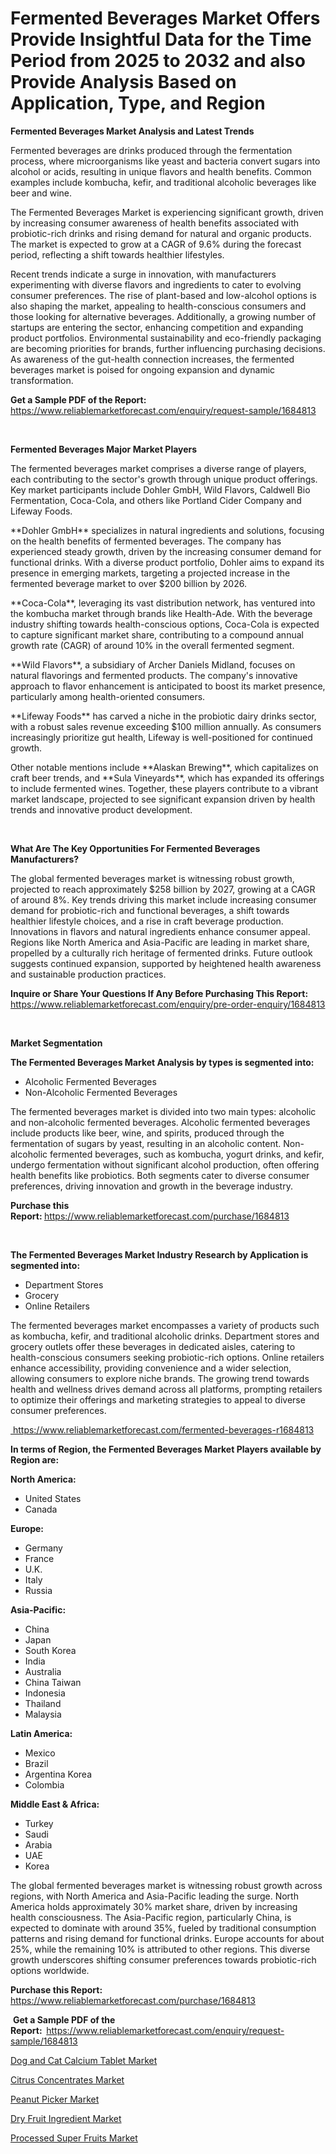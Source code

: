 <p><h1>Fermented Beverages Market Offers Provide Insightful Data for the Time Period from 2025 to 2032 and also Provide Analysis Based on Application, Type, and Region</h1></p><p><strong>Fermented Beverages Market Analysis and Latest Trends</strong></p>
<p><p>Fermented beverages are drinks produced through the fermentation process, where microorganisms like yeast and bacteria convert sugars into alcohol or acids, resulting in unique flavors and health benefits. Common examples include kombucha, kefir, and traditional alcoholic beverages like beer and wine. </p><p>The Fermented Beverages Market is experiencing significant growth, driven by increasing consumer awareness of health benefits associated with probiotic-rich drinks and rising demand for natural and organic products. The market is expected to grow at a CAGR of 9.6% during the forecast period, reflecting a shift towards healthier lifestyles. </p><p>Recent trends indicate a surge in innovation, with manufacturers experimenting with diverse flavors and ingredients to cater to evolving consumer preferences. The rise of plant-based and low-alcohol options is also shaping the market, appealing to health-conscious consumers and those looking for alternative beverages. Additionally, a growing number of startups are entering the sector, enhancing competition and expanding product portfolios. Environmental sustainability and eco-friendly packaging are becoming priorities for brands, further influencing purchasing decisions. As awareness of the gut-health connection increases, the fermented beverages market is poised for ongoing expansion and dynamic transformation.</p></p>
<p><strong>Get a Sample PDF of the Report:&nbsp;</strong> <a href="https://www.reliablemarketforecast.com/enquiry/request-sample/1684813?utm_campaign=1893&utm_medium=2&utm_source=Github&utm_content=ia&utm_term=26032025&utm_id=fermented-beverages">https://www.reliablemarketforecast.com/enquiry/request-sample/1684813</a></p>
<p>&nbsp;</p>
<p><strong>Fermented Beverages Major Market Players</strong></p>
<p><p>The fermented beverages market comprises a diverse range of players, each contributing to the sector's growth through unique product offerings. Key market participants include Dohler GmbH, Wild Flavors, Caldwell Bio Fermentation, Coca-Cola, and others like Portland Cider Company and Lifeway Foods.</p><p>**Dohler GmbH** specializes in natural ingredients and solutions, focusing on the health benefits of fermented beverages. The company has experienced steady growth, driven by the increasing consumer demand for functional drinks. With a diverse product portfolio, Dohler aims to expand its presence in emerging markets, targeting a projected increase in the fermented beverage market to over $200 billion by 2026.</p><p>**Coca-Cola**, leveraging its vast distribution network, has ventured into the kombucha market through brands like Health-Ade. With the beverage industry shifting towards health-conscious options, Coca-Cola is expected to capture significant market share, contributing to a compound annual growth rate (CAGR) of around 10% in the overall fermented segment.</p><p>**Wild Flavors**, a subsidiary of Archer Daniels Midland, focuses on natural flavorings and fermented products. The company's innovative approach to flavor enhancement is anticipated to boost its market presence, particularly among health-oriented consumers.</p><p>**Lifeway Foods** has carved a niche in the probiotic dairy drinks sector, with a robust sales revenue exceeding $100 million annually. As consumers increasingly prioritize gut health, Lifeway is well-positioned for continued growth.</p><p>Other notable mentions include **Alaskan Brewing**, which capitalizes on craft beer trends, and **Sula Vineyards**, which has expanded its offerings to include fermented wines. Together, these players contribute to a vibrant market landscape, projected to see significant expansion driven by health trends and innovative product development.</p></p>
<p>&nbsp;</p>
<p><strong>What Are The Key Opportunities For Fermented Beverages Manufacturers?</strong></p>
<p><p>The global fermented beverages market is witnessing robust growth, projected to reach approximately $258 billion by 2027, growing at a CAGR of around 8%. Key trends driving this market include increasing consumer demand for probiotic-rich and functional beverages, a shift towards healthier lifestyle choices, and a rise in craft beverage production. Innovations in flavors and natural ingredients enhance consumer appeal. Regions like North America and Asia-Pacific are leading in market share, propelled by a culturally rich heritage of fermented drinks. Future outlook suggests continued expansion, supported by heightened health awareness and sustainable production practices.</p></p>
<p><strong>Inquire or Share Your Questions If Any Before Purchasing This Report:</strong> <a href="https://www.reliablemarketforecast.com/enquiry/pre-order-enquiry/1684813?utm_campaign=1893&utm_medium=2&utm_source=Github&utm_content=ia&utm_term=26032025&utm_id=fermented-beverages">https://www.reliablemarketforecast.com/enquiry/pre-order-enquiry/1684813</a></p>
<p>&nbsp;</p>
<p><strong>Market Segmentation</strong></p>
<p><strong>The Fermented Beverages Market Analysis by types is segmented into:</strong></p>
<p><ul><li>Alcoholic Fermented Beverages</li><li>Non-Alcoholic Fermented Beverages</li></ul></p>
<p><p>The fermented beverages market is divided into two main types: alcoholic and non-alcoholic fermented beverages. Alcoholic fermented beverages include products like beer, wine, and spirits, produced through the fermentation of sugars by yeast, resulting in an alcoholic content. Non-alcoholic fermented beverages, such as kombucha, yogurt drinks, and kefir, undergo fermentation without significant alcohol production, often offering health benefits like probiotics. Both segments cater to diverse consumer preferences, driving innovation and growth in the beverage industry.</p></p>
<p><strong>Purchase this Report:&nbsp;</strong><a href="https://www.reliablemarketforecast.com/purchase/1684813?utm_campaign=1893&utm_medium=2&utm_source=Github&utm_content=ia&utm_term=26032025&utm_id=fermented-beverages">https://www.reliablemarketforecast.com/purchase/1684813</a></p>
<p>&nbsp;</p>
<p><strong>The Fermented Beverages Market Industry Research by Application is segmented into:</strong></p>
<p><ul><li>Department Stores</li><li>Grocery</li><li>Online Retailers</li></ul></p>
<p><p>The fermented beverages market encompasses a variety of products such as kombucha, kefir, and traditional alcoholic drinks. Department stores and grocery outlets offer these beverages in dedicated aisles, catering to health-conscious consumers seeking probiotic-rich options. Online retailers enhance accessibility, providing convenience and a wider selection, allowing consumers to explore niche brands. The growing trend towards health and wellness drives demand across all platforms, prompting retailers to optimize their offerings and marketing strategies to appeal to diverse consumer preferences.</p></p>
<p><a href="https://www.reliablemarketforecast.com/fermented-beverages-r1684813?utm_campaign=1893&utm_medium=2&utm_source=Github&utm_content=ia&utm_term=26032025&utm_id=fermented-beverages">&nbsp;https://www.reliablemarketforecast.com/fermented-beverages-r1684813</a></p>
<p><strong>In terms of Region, the Fermented Beverages Market Players available by Region are:</strong></p>
<p>
    <p> <strong> North America: </strong>
        <ul>
            <li>United States</li>
            <li>Canada</li>
        </ul>
        </p> 
    <p> <strong> Europe: </strong>
        <ul>
            <li>Germany</li>
            <li>France</li>
            <li>U.K.</li>
            <li>Italy</li>
            <li>Russia</li>
        </ul>
        </p> 
    <p> <strong> Asia-Pacific: </strong>
        <ul>
            <li>China</li>
            <li>Japan</li>
            <li>South Korea</li>
            <li>India</li>
            <li>Australia</li>
            <li>China Taiwan</li>
            <li>Indonesia</li>
            <li>Thailand</li>
            <li>Malaysia</li>
        </ul>
        </p> 
    <p> <strong> Latin America: </strong>
        <ul>
            <li>Mexico</li>
            <li>Brazil</li>
            <li>Argentina Korea</li>
            <li>Colombia</li>
        </ul>
        </p> 
    <p> <strong> Middle East & Africa: </strong>
        <ul>
            <li>Turkey</li>
            <li>Saudi</li>
            <li>Arabia</li>
            <li>UAE</li>
            <li>Korea</li>
        </ul>
    </p>
    </p>
<p><p>The global fermented beverages market is witnessing robust growth across regions, with North America and Asia-Pacific leading the surge. North America holds approximately 30% market share, driven by increasing health consciousness. The Asia-Pacific region, particularly China, is expected to dominate with around 35%, fueled by traditional consumption patterns and rising demand for functional drinks. Europe accounts for about 25%, while the remaining 10% is attributed to other regions. This diverse growth underscores shifting consumer preferences towards probiotic-rich options worldwide.</p></p>
<p><strong>Purchase this Report: </strong><a href="https://www.reliablemarketforecast.com/purchase/1684813?utm_campaign=1893&utm_medium=2&utm_source=Github&utm_content=ia&utm_term=26032025&utm_id=fermented-beverages">https://www.reliablemarketforecast.com/purchase/1684813</a></p>
<p>&nbsp;<strong>Get a Sample PDF of the Report:&nbsp;&nbsp;</strong><a href="https://www.reliablemarketforecast.com/enquiry/request-sample/1684813?utm_campaign=1893&utm_medium=2&utm_source=Github&utm_content=ia&utm_term=26032025&utm_id=fermented-beverages">https://www.reliablemarketforecast.com/enquiry/request-sample/1684813</a></p>
<p><strong></strong></p>
<p><p><a href="https://github.com/rempemelon5k/Market-Research-Report-List-1/blob/main/dog-and-cat-calcium-tablet-market.md?utm_campaign=1893&utm_medium=2&utm_source=Github&utm_content=ia&utm_term=26032025&utm_id=fermented-beverages">Dog and Cat Calcium Tablet Market</a></p><p><a href="https://github.com/balbajagatr1/Market-Research-Report-List-1/blob/main/citrus-concentrates-market.md?utm_campaign=1893&utm_medium=2&utm_source=Github&utm_content=ia&utm_term=26032025&utm_id=fermented-beverages">Citrus Concentrates Market</a></p><p><a href="https://github.com/yardemuongz5/Market-Research-Report-List-1/blob/main/peanut-picker-market.md?utm_campaign=1893&utm_medium=2&utm_source=Github&utm_content=ia&utm_term=26032025&utm_id=fermented-beverages">Peanut Picker Market</a></p><p><a href="https://github.com/PeterParrish5/Market-Research-Report-List-7/blob/main/dry-fruit-ingredient-market.md?utm_campaign=1893&utm_medium=2&utm_source=Github&utm_content=ia&utm_term=26032025&utm_id=fermented-beverages">Dry Fruit Ingredient Market</a></p><p><a href="https://github.com/aloyoarmahvr/Market-Research-Report-List-1/blob/main/processed-super-fruits-market.md?utm_campaign=1893&utm_medium=2&utm_source=Github&utm_content=ia&utm_term=26032025&utm_id=fermented-beverages">Processed Super Fruits Market</a></p></p>